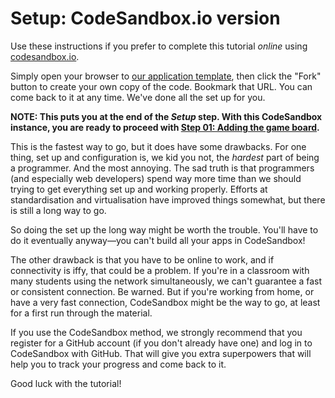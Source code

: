 # Setup: CodeSandbox.io version

Use these instructions if you prefer to complete this tutorial _online_ using [codesandbox.io](https://codesandbox.io/).

Simply open your browser to [our application template](https://codesandbox.io/s/github/test-er-8-or/tic-tac-toe/tree/00-set-up/), then click the "Fork" button to create your own copy of the code. Bookmark that URL. You can come back to it at any time. We've done all the set up for you.

**NOTE: This puts you at the end of the _Setup_ step. With this CodeSandbox instance, you are ready to proceed with [Step 01: Adding the game board](https://github.com/test-er-8-or/tic-tac-toe/tree/01-add-the-game-board).**

This is the fastest way to go, but it does have some drawbacks. For one thing, set up and configuration is, we kid you not, the _hardest_ part of being a programmer. And the most annoying. The sad truth is that programmers (and especially web developers) spend way more time than we should trying to get everything set up and working properly. Efforts at standardisation and virtualisation have improved things somewhat, but there is still a long way to go.

So doing the set up the long way might be worth the trouble. You'll have to do it eventually anyway&mdash;you can't build all your apps in CodeSandbox!

The other drawback is that you have to be online to work, and if connectivity is iffy, that could be a problem. If you're in a classroom with many students using the network simultaneously, we can't guarantee a fast or consistent connection. Be warned. But if you're working from home, or have a very fast connection, CodeSandbox might be the way to go, at least for a first run through the material.

If you use the CodeSandbox method, we strongly recommend that you register for a GitHub account (if you don't already have one) and log in to CodeSandbox with GitHub. That will give you extra superpowers that will help you to track your progress and come back to it.

Good luck with the tutorial!

